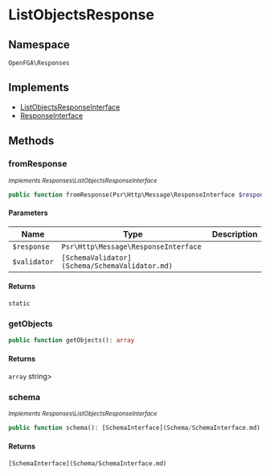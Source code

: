 # ListObjectsResponse


## Namespace
`OpenFGA\Responses`

## Implements
* [ListObjectsResponseInterface](Responses/ListObjectsResponseInterface.md)
* [ResponseInterface](Responses/ResponseInterface.md)

## Methods
### fromResponse

*<small>Implements Responses\ListObjectsResponseInterface</small>*  

```php
public function fromResponse(Psr\Http\Message\ResponseInterface $response, [SchemaValidator](Schema/SchemaValidator.md) $validator): static
```


#### Parameters
| Name | Type | Description |
|------|------|-------------|
| `$response` | `Psr\Http\Message\ResponseInterface` |  |
| `$validator` | `[SchemaValidator](Schema/SchemaValidator.md)` |  |

#### Returns
`static` 

### getObjects


```php
public function getObjects(): array
```



#### Returns
`array` string&gt;

### schema

*<small>Implements Responses\ListObjectsResponseInterface</small>*  

```php
public function schema(): [SchemaInterface](Schema/SchemaInterface.md)
```



#### Returns
`[SchemaInterface](Schema/SchemaInterface.md)` 

